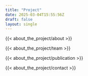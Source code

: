 ```yaml
---
title: "Project"
date: 2025-03-04T15:55:56Z
draft: false
layout: single
---
```


{{< about_the_project/about >}}

{{< about_the_project/team >}}

{{< about_the_project/publication >}}

{{< about_the_project/contact >}}
